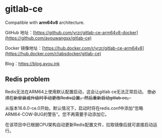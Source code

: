 # gitlab-ce

Compatible with **arm64v8** architecture.

GitHub 地址：[https://github.com/yrzr/gitlab-ce-arm64v8-docker](https://github.com/ayouwangsx/gitlab-ce)

Docker 镜像地址：[https://hub.docker.com/r/yrzr/gitlab-ce-arm64v8](https://hub.docker.com/r/iabsdocker/gitlab-ce)

Blog：https://blog.ayou.ink



## Redis problem

Redis无法在ARM64上使用默认配置启动，这会让gitlab ce无法正常启动。 ~~您必须在新安装或升级时手动更改Redis设置，然后重新启动gitlab ce。~~

从版本16.6.0-ce.0开始，默认情况下，启动时将在redis.conf中添加“忽略ARM64-COW-BUG的警告”。您不再需要手动添加它。

在该项目中已根据CPU架构自动更新Redis配置文件，拉取镜像后就可直接启动运行。
